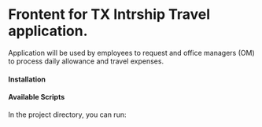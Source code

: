 # Frontent for TX Intrship Travel application. 

Application will be used by employees to request and office managers (OM) to process daily allowance and travel expenses. 


#### Installation


#### Available Scripts
In the project directory, you can run:

